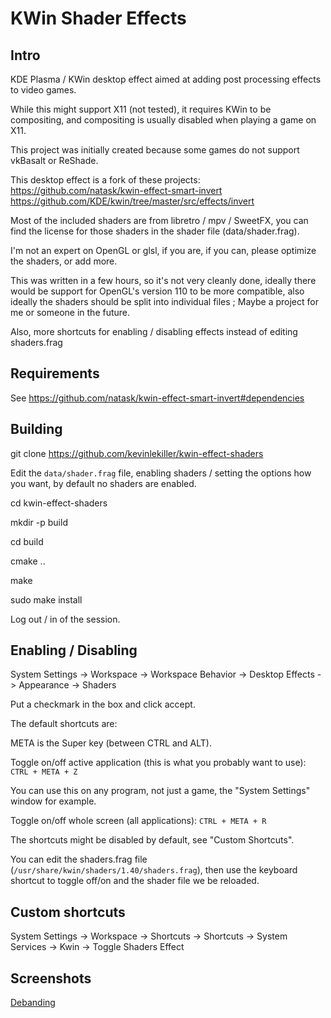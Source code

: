 # KWin Shader Effects
## Intro
KDE Plasma / KWin desktop effect aimed at adding post processing effects to video games.

While this might support X11 (not tested), it requires KWin to be compositing, and compositing is usually disabled when playing a game on X11.

This project was initially created because some games do not support vkBasalt or ReShade.

This desktop effect is a fork of these projects: https://github.com/natask/kwin-effect-smart-invert https://github.com/KDE/kwin/tree/master/src/effects/invert

Most of the included shaders are from libretro / mpv / SweetFX, you can find the license for those shaders in the shader file (data/shader.frag).

I'm not an expert on OpenGL or glsl, if you are, if you can, please optimize the shaders, or add more.

This was written in a few hours, so it's not very cleanly done, ideally there would be support for OpenGL's version 110 to be more compatible, also ideally the shaders should be split into individual files ; Maybe a project for me or someone in the future.

Also, more shortcuts for enabling / disabling effects instead of editing shaders.frag

## Requirements
See https://github.com/natask/kwin-effect-smart-invert#dependencies

## Building
git clone https://github.com/kevinlekiller/kwin-effect-shaders

Edit the `data/shader.frag` file, enabling shaders / setting the options how you want, by default no shaders are enabled.

cd kwin-effect-shaders

mkdir -p build

cd build

cmake ..

make

sudo make install

Log out / in of the session.

## Enabling / Disabling

System Settings -> Workspace -> Workspace Behavior -> Desktop Effects -> Appearance -> Shaders

Put a checkmark in the box and click accept.

The default shortcuts are:

META is the Super key (between CTRL and ALT).

Toggle on/off active application (this is what you probably want to use): `CTRL + META + Z`

You can use this on any program, not just a game, the "System Settings" window for example.

Toggle on/off whole screen (all applications): `CTRL + META + R`

The shortcuts might be disabled by default, see "Custom Shortcuts".

You can edit the shaders.frag file (`/usr/share/kwin/shaders/1.40/shaders.frag`), then use the keyboard shortcut to toggle off/on and the shader file we be reloaded.

## Custom shortcuts

System Settings -> Workspace -> Shortcuts -> Shortcuts -> System Services -> Kwin -> Toggle Shaders Effect

## Screenshots

[Debanding](https://cdn.knightlab.com/libs/juxtapose/latest/embed/index.html?uid=ff817972-92b2-11ec-a554-13fc6baea232)






